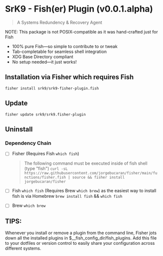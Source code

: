 SrK9 - Fish(er) Plugin (v0.0.1.alpha)
===========================
> A Systems Redundency & Recovery Agent

NOTE: This package is not POSIX-compatible as it was hand-crafted just for Fish

 - 100% pure Fish—so simple to contribute to or tweak
 - Tab-completable for seamless shell integration
 - XDG Base Directory compliant
 - No setup needed—it just works!

## Installation via Fisher which requires Fish
`fisher install srk9/srk9-fisher-plugin.fish`

## Update
`fisher update srk9/srk9.fisher-plugin`

## Uninstall


### Dependency Chain

- [ ] Fisher (Requires Fish `which fish`)
    > The following command must be executed inside of fish shell (type "fish")
    `curl -sL https://raw.githubusercontent.com/jorgebucaran/fisher/main/functions/fisher.fish | source && fisher install jorgebucaran/fisher`

- [ ] Fish `which fish` (Requires Brew `which brew`) as the easiest way to install fish is via Homebrew
      `brew install fish` && `which fish`

- [ ] Brew `which brew`


## TIPS:
Whenever you install or remove a plugin from the command line, Fisher jots down all the installed plugins in $__fish_config_dir/fish_plugins. Add this file to your dotfiles or version control to easily share your configuration across different systems.
